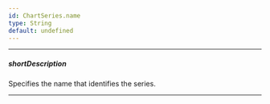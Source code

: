 ```yaml
---
id: ChartSeries.name
type: String
default: undefined
---
```

---
##### shortDescription
Specifies the name that identifies the series.

---
